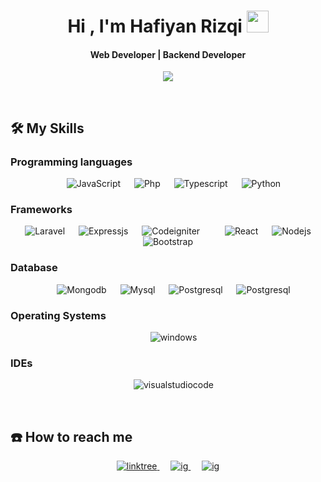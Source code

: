 <h1 align="center">Hi , I'm Hafiyan Rizqi <img src="https://media.giphy.com/media/hvRJCLFzcasrR4ia7z/giphy.gif" width="35"></h1>
<h4 align="center">Web Developer | Backend Developer</h4>

<p align="center"> 
	<img src="https://komarev.com/ghpvc/?username=yanssanjay404&color=brightgreen&label=PROFILE+VIEWS"/> 
</p>

<br>

## 🛠️ My Skills

### Programming languages

<p align="center"> 
  &emsp;
     <img alt="JavaScript" src="https://img.shields.io/badge/JavaScript-F7DF1E?style=for-the-badge&logo=javascript&logoColor=black">
  &emsp;
    <img alt="Php" src="https://img.shields.io/badge/PHP-777BB4?style=for-the-badge&logo=php&logoColor=white">
  &emsp;
    <img alt="Typescript" src="https://img.shields.io/badge/TypeScript-007ACC?style=for-the-badge&logo=typescript&logoColor=white">
  &emsp;
    <img alt="Python" src="https://img.shields.io/badge/Python-3776AB?style=for-the-badge&logo=python&logoColor=white">
</p>

### Frameworks

<p align="center"> 
  &emsp;
     <img alt="Laravel" src="https://img.shields.io/badge/Laravel-FF2D20?style=for-the-badge&logo=laravel&logoColor=white">
  &emsp;
    <img alt="Expressjs" src="https://img.shields.io/badge/Express.js-404D59?style=for-the-badge">
  &emsp;
    <img alt="Codeigniter" src="https://img.shields.io/badge/CodeIgniter-%23EF4223.svg?style=for-the-badge&logo=codeIgniter&logoColor=white">
  &emsp;
  &emsp;
    <img alt="React" src="https://img.shields.io/badge/React-20232A?style=for-the-badge&logo=react&logoColor=61DAFB">
  &emsp;	
    <img alt="Nodejs" src="https://img.shields.io/badge/Node.js-43853D?style=for-the-badge&logo=node.js&logoColor=white">
  &emsp;
    <img alt="Bootstrap" src="https://img.shields.io/badge/Bootstrap-563D7C?style=for-the-badge&logo=bootstrap&logoColor=white">
</p>

### Database

<p align="center"> 
  &emsp;
     <img alt="Mongodb" src="https://img.shields.io/badge/MongoDB-4EA94B?style=for-the-badge&logo=mongodb&logoColor=white">
  &emsp;
    <img alt="Mysql" src="https://img.shields.io/badge/MySQL-00000F?style=for-the-badge&logo=mysql&logoColor=white">
  &emsp;
    <img alt="Postgresql" src="https://img.shields.io/badge/PostgreSQL-316192?style=for-the-badge&logo=postgresql&logoColor=white">
    &emsp;
    <img alt="Postgresql" src="https://img.shields.io/badge/Microsoft_Access-A4373A?style=for-the-badge&logo=microsoft-access&logoColor=white">
</p>

### Operating Systems

<p align="center"> 
  &emsp;
     <img alt="windows" src="https://img.shields.io/badge/Windows-0078D6?style=for-the-badge&logo=windows&logoColor=white">
</p>

### IDEs

<p align="center"> 
  &emsp;
     <img alt="visualstudiocode" src="https://img.shields.io/badge/Visual_Studio_Code-0078D4?style=for-the-badge&logo=visual%20studio%20code&logoColor=white">
</p>

<br>

## ☎️ How to reach me

<p align="center"> 
  <a href="https://linktr.ee/hafiyanrizqisanjaya"> 
    <img alt="linktree" src="https://img.shields.io/badge/linktree-39E09B?style=for-the-badge&logo=linktree&logoColor=white">
  </a> 
&emsp; 
  <a href="https://www.instagram.com/hafiyanrizqi.dev/"> 
    <img alt="ig" src="https://img.shields.io/badge/Instagram-E4405F?style=for-the-badge&logo=instagram&logoColor=white">
  </a>
&emsp; 
  <a href="https://www.linkedin.com/in/hafiyanrizqisanjaya/"> 
    <img alt="ig" src="https://img.shields.io/badge/LinkedIn-0077B5?style=for-the-badge&logo=linkedin&logoColor=white">
  </a> 
</p>
